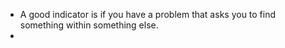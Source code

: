 - A good indicator is if you have a problem that asks you to find something within something else.
- 